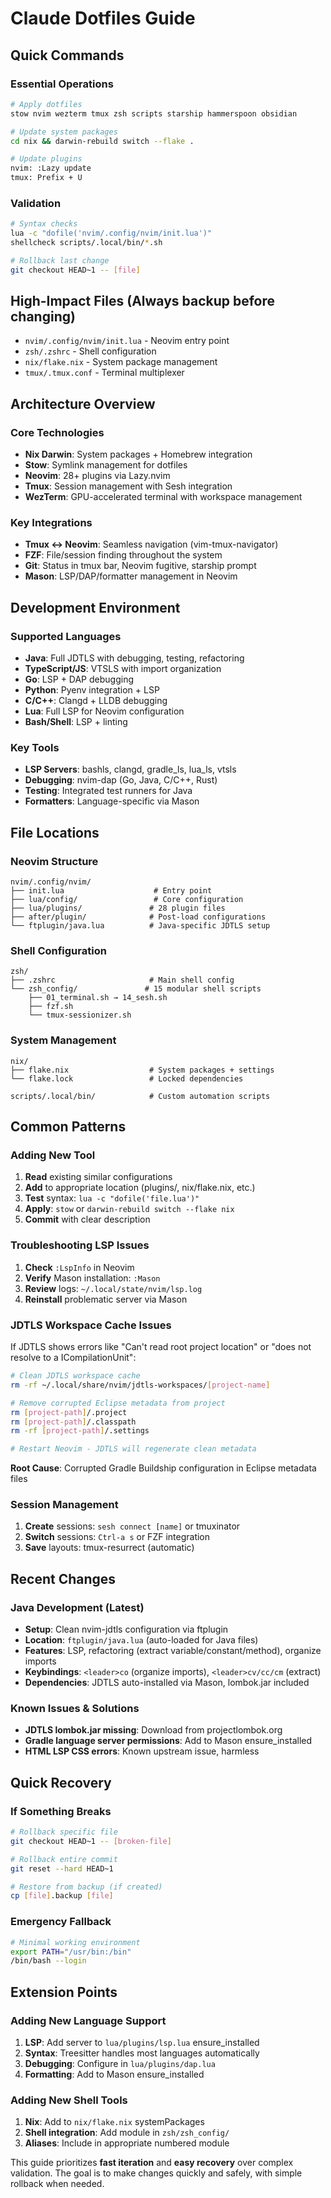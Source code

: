 # Claude Dotfiles Guide

## Quick Commands

### Essential Operations
```bash
# Apply dotfiles
stow nvim wezterm tmux zsh scripts starship hammerspoon obsidian

# Update system packages
cd nix && darwin-rebuild switch --flake .

# Update plugins
nvim: :Lazy update
tmux: Prefix + U
```

### Validation
```bash
# Syntax checks
lua -c "dofile('nvim/.config/nvim/init.lua')"
shellcheck scripts/.local/bin/*.sh

# Rollback last change
git checkout HEAD~1 -- [file]
```

## High-Impact Files (Always backup before changing)
- `nvim/.config/nvim/init.lua` - Neovim entry point
- `zsh/.zshrc` - Shell configuration
- `nix/flake.nix` - System package management
- `tmux/.tmux.conf` - Terminal multiplexer

## Architecture Overview

### Core Technologies
- **Nix Darwin**: System packages + Homebrew integration
- **Stow**: Symlink management for dotfiles
- **Neovim**: 28+ plugins via Lazy.nvim
- **Tmux**: Session management with Sesh integration
- **WezTerm**: GPU-accelerated terminal with workspace management

### Key Integrations
- **Tmux ↔ Neovim**: Seamless navigation (vim-tmux-navigator)
- **FZF**: File/session finding throughout the system
- **Git**: Status in tmux bar, Neovim fugitive, starship prompt
- **Mason**: LSP/DAP/formatter management in Neovim

## Development Environment

### Supported Languages
- **Java**: Full JDTLS with debugging, testing, refactoring
- **TypeScript/JS**: VTSLS with import organization
- **Go**: LSP + DAP debugging
- **Python**: Pyenv integration + LSP
- **C/C++**: Clangd + LLDB debugging
- **Lua**: Full LSP for Neovim configuration
- **Bash/Shell**: LSP + linting

### Key Tools
- **LSP Servers**: bashls, clangd, gradle_ls, lua_ls, vtsls
- **Debugging**: nvim-dap (Go, Java, C/C++, Rust)
- **Testing**: Integrated test runners for Java
- **Formatters**: Language-specific via Mason

## File Locations

### Neovim Structure
```
nvim/.config/nvim/
├── init.lua                    # Entry point
├── lua/config/                 # Core configuration
├── lua/plugins/               # 28 plugin files
├── after/plugin/              # Post-load configurations
└── ftplugin/java.lua          # Java-specific JDTLS setup
```

### Shell Configuration
```
zsh/
├── .zshrc                     # Main shell config
└── zsh_config/               # 15 modular shell scripts
    ├── 01_terminal.sh → 14_sesh.sh
    ├── fzf.sh
    └── tmux-sessionizer.sh
```

### System Management
```
nix/
├── flake.nix                  # System packages + settings
└── flake.lock                 # Locked dependencies

scripts/.local/bin/            # Custom automation scripts
```

## Common Patterns

### Adding New Tool
1. **Read** existing similar configurations
2. **Add** to appropriate location (plugins/, nix/flake.nix, etc.)
3. **Test** syntax: `lua -c "dofile('file.lua')"`
4. **Apply**: `stow` or `darwin-rebuild switch --flake nix`
5. **Commit** with clear description

### Troubleshooting LSP Issues
1. **Check** `:LspInfo` in Neovim
2. **Verify** Mason installation: `:Mason`
3. **Review** logs: `~/.local/state/nvim/lsp.log`
4. **Reinstall** problematic server via Mason

### JDTLS Workspace Cache Issues
If JDTLS shows errors like "Can't read root project location" or "does not resolve to a ICompilationUnit":

```bash
# Clean JDTLS workspace cache
rm -rf ~/.local/share/nvim/jdtls-workspaces/[project-name]

# Remove corrupted Eclipse metadata from project
rm [project-path]/.project
rm [project-path]/.classpath
rm -rf [project-path]/.settings

# Restart Neovim - JDTLS will regenerate clean metadata
```

**Root Cause**: Corrupted Gradle Buildship configuration in Eclipse metadata files

### Session Management
1. **Create** sessions: `sesh connect [name]` or tmuxinator
2. **Switch** sessions: `Ctrl-a s` or FZF integration
3. **Save** layouts: tmux-resurrect (automatic)

## Recent Changes

### Java Development (Latest)
- **Setup**: Clean nvim-jdtls configuration via ftplugin
- **Location**: `ftplugin/java.lua` (auto-loaded for Java files)
- **Features**: LSP, refactoring (extract variable/constant/method), organize imports
- **Keybindings**: `<leader>co` (organize imports), `<leader>cv/cc/cm` (extract)
- **Dependencies**: JDTLS auto-installed via Mason, lombok.jar included

### Known Issues & Solutions
- **JDTLS lombok.jar missing**: Download from projectlombok.org
- **Gradle language server permissions**: Add to Mason ensure_installed
- **HTML LSP CSS errors**: Known upstream issue, harmless

## Quick Recovery

### If Something Breaks
```bash
# Rollback specific file
git checkout HEAD~1 -- [broken-file]

# Rollback entire commit
git reset --hard HEAD~1

# Restore from backup (if created)
cp [file].backup [file]
```

### Emergency Fallback
```bash
# Minimal working environment
export PATH="/usr/bin:/bin"
/bin/bash --login
```

## Extension Points

### Adding New Language Support
1. **LSP**: Add server to `lua/plugins/lsp.lua` ensure_installed
2. **Syntax**: Treesitter handles most languages automatically
3. **Debugging**: Configure in `lua/plugins/dap.lua`
4. **Formatting**: Add to Mason ensure_installed

### Adding New Shell Tools
1. **Nix**: Add to `nix/flake.nix` systemPackages
2. **Shell integration**: Add module in `zsh/zsh_config/`
3. **Aliases**: Include in appropriate numbered module

This guide prioritizes **fast iteration** and **easy recovery** over complex validation. The goal is to make changes quickly and safely, with simple rollback when needed.